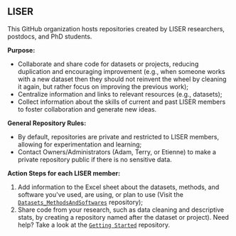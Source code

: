 <!--
IF YOU CHANGE SOMETHING HERE, DO NOT FORGET TO ALSO EDIT THE README IN ".github-private"
-->

## LISER 

This GitHub organization hosts repositories created by LISER researchers, postdocs, and PhD students. 

**Purpose:**
* Collaborate and share code for datasets or projects, reducing duplication and encouraging improvement (e.g., when someone works with a new dataset then they should not reinvent the wheel by cleaning it again, but rather focus on improving the previous work);
* Centralize information and links to relevant resources (e.g., datasets);
* Collect information about the skills of current and past LISER members to foster collaboration and generate new ideas.

**General Repository Rules:**
* By default, repositories are private and restricted to LISER members, allowing for experimentation and learning;
* Contact Owners/Administrators (Adam, Terry, or Etienne) to make a private repository public if there is no sensitive data.

**Action Steps for each LISER member:**
 1.	Add information to the Excel sheet about the datasets, methods, and software you've used, are using, or plan to use (Visit the [`Datasets_MethodsAndSoftwares`](https://github.com/Liser-Lu/Datasets_MethodsAndSoftwares) repository);
 2. Share code from your research, such as data cleaning and descriptive stats, by creating a repository named after the dataset or project). Need help? Take a look at the [`Getting Started`](https://github.com/Liser-Lu/Getting-started) repository.
